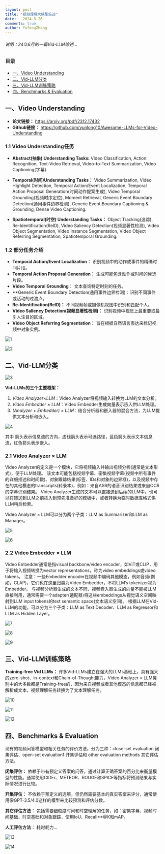 ```yaml
---
layout: post
title: "视频理解大模型综述"
date:   2024-8-26
comments: true
author: YufengZhang
---
```


###### 说明：24年6月的一篇Vid-LLM综述...

<!-- more -->

### 目录
- [一、Video Understanding](#一video-understanding)
- [二、Vid-LLM分类](#二vid-llm分类)
- [三、Vid-LLM训练策略](#三vid-llm训练策略)
- [四、Benchmarks & Evaluation](#四benchmarks--evaluation)

## 一、Video Understanding

- **论文链接：** <https://arxiv.org/pdf/2312.17432>
- **Github链接：** <https://github.com/yunlong10/Awesome-LLMs-for-Video-Understanding>

### 1.1 Video Understanding任务

- **Abstract(抽象) Understanding Tasks:** Video Classification,  Action Recognition,  Text-Video Retrieval,  Video-to-Text Summarization,  Video Captioning(字幕).

- **Temporal(时间)Understanding Tasks：** Video Summarization, Video Highlight Detection, Temporal Action/Event Localization, Temporal Action Proposal Generation(时间动作提案生成), Video Temporal Grounding(视频时序定位), Moment Retrieval, Generic Event Boundary Detection(通用事件边界检测), Generic Event Boundary Captioning & Grounding, Dense Video Captioning.

- **Spatiotemporal(时空) Understanding Tasks：** Object Tracking(追踪),  Re-Identification(ReID), Video Saliency Detection(视频显著性检测), Video Object Segmentation, Video Instance Segmentation, Video Object Referring Segmentation, Spatiotemporal Grounding.

### 1.2 部分任务介绍

- **Temporal Action/Event Localization：** 识别视频中的动作或事件的精确时间片段。
- **Temporal Action Proposal Generation：** 生成可能包含动作或时间的候选片段。
- **Video Temporal Grounding：** 文本查询特定时刻的任务。
- **Generic Event Boundary Detection(通用事件边界检测)：识别不同事件或活动的过渡点。
- **Re-Identification(ReID)：** 不同视频帧或摄像机视图中识别和匹配个人。
- **Video Saliency Detection(视频显著性检测)：** 识别视频中视觉上最重要或最引人注目的区域。
- **Video Object Referring Segmentation：** 旨在根据自然语言表达来标记视频中对象实例。

![1](https://peninsulazyf.github.io/images/E1.png)

![2](https://peninsulazyf.github.io/images/E2.png)

## 二、Vid-LLM分类

![3](https://peninsulazyf.github.io/images/E3.png)

**Vid-LLMs的三个主要框架：**
1) *Video Analyzer×LLM*：Video Analyzer将视频输入转换为LLM的文本分析。
2) *Video Embedder × LLM*：Video Embedder生成向量表示嵌入供LLM处理。
3) *(Analyzer + Embedder) × LLM*：结合分析器和嵌入器的混合方法，为LLM提供文本分析和嵌入。

![4](https://peninsulazyf.github.io/images/E4.png)

其中 箭头表示信息流的方向，虚线箭头表示可选路径，蓝色箭头表示文本信息流，红色箭头表示嵌入。

### 2.1 Video Analyzer × LLM

Video Analyzer的定义是一个模块，它将视频输入并输出视频分析(通常是文本形式)，便于LLM处理。
该文本可能包括视频字幕、密集视频字幕(视频中所有事件的详细描述和时间戳)、对象跟踪结果(标签、IDs和对象的边界框)，以及视频中存在的其他模态的transcripts(转录本)，例如：来自ASR的语音识别结果或来自OCR的字幕识别结果。
Video Analyzer生成的文本可以直接送到后续的LLM中，也可以在馈送到LLM之前插入到预先准备好的模板中，或者转换为临时数据库格式供LLM稍后检索。

Video Analyzer × LLM可以分为两个子类：LLM as Summarizer和LLM as Manager。

![5](https://peninsulazyf.github.io/images/E5.png)

![6](https://peninsulazyf.github.io/images/E6.png)

### 2.2 Video Embedder × LLM

Video Embedder通常是指visual backbone/video encoder，如ViT或CLIP，用于将输入视频转换为vector representations，称为video embeddings或video tokens。
注意：一些Embedder encoder在视频中编码其他模态，例如音频(例如，CLAP)，它们也在这里归类为Video Embedder，不将LLM’s tokenizer视为Embedder。
与视频分析器生成的文本不同，视频嵌入器生成的向量不能被LLM直接利用，通常需要一个adapter(适配器)将这些embeddings从视觉语义空间映射到LLM input tokens的text semantic space(文本语义空间)。
根据LLM在Vid-LLM的功能，可以分为三个子类：LLM as Text Decoder、LLM as Regressor和LLM as Hidden Layer。

![7](https://peninsulazyf.github.io/images/E7.png)

![8](https://peninsulazyf.github.io/images/E8.png)

![9](https://peninsulazyf.github.io/images/E9.png)

## 三、Vid-LLM训练策略

**Training-free Vid LLMs：** 许多Vid-LLMs建立在强大的LLMs基础上，具有强大的zero-shot、in-context和Chain-of-Thought能力，Video Analyzer × LLM类别中的大多数都是Training-free的，因为来自视频或者其他模态的信息都已经被解析成文本，视频理解任务转换为了文本理解任务。

![10](https://peninsulazyf.github.io/images/E10.png)

![11](https://peninsulazyf.github.io/images/E11.png)

![12](https://peninsulazyf.github.io/images/E12.png)

## 四、Benchmarks & Evaluation

现有的视频问答模型和相关任务的评价方法，分为三种：close-set evaluation 闭集评估、open-set evaluation1 开集评估和 other evaluation methods 其它评估方法。

**闭集评估：** 依赖于带有预定义答案的问答，通过计算正确答案的百分比来衡量模型的性能。通常使用CIDEr、METEOR、ROUGE和SPICE等指标将预测结果与实际情况进行比较。

**开集评估：** 不依赖于预定义的选项，但仍然需要基本的真实答案来评分，通常使用像GPT-3.5/4.0这样的模型来比较预测和评估分数。

**其它评估方法：** 包括需要细粒度时间和时空理解的任务，如：密集字幕、视频时间基础、时空基础和对象跟踪，使用IoU、Recall**@K和mAP。

**人工评估方法：** 耗时耗力...

![13](https://peninsulazyf.github.io/images/E13.png)

![14](https://peninsulazyf.github.io/images/E15.png)



